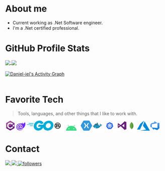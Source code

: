 <!--
**Daniel-iel/Daniel-iel** is a ✨ _special_ ✨ repository because its `README.md` (this file) appears on your GitHub profile.

Here are some ideas to get you started:

- 🔭 I’m currently working on ...
- 🌱 I’m currently learning ...
- 👯 I’m looking to collaborate on ...
- 🤔 I’m looking for help with ...
- 💬 Ask me about ...
- 📫 How to reach me: ...
- 😄 Pronouns: ...
- ⚡ Fun fact: ...
-->
# About me
- Current working as .Net Software engineer.
- I'm a .Net certified professional.

# GitHub Profile Stats
<a href="https://github.com/anuraghazra/github-readme-stats">
  <img height="180em" align="center" src="https://github-readme-stats.vercel.app/api?username=Daniel-iel&theme=nord&repo=github-readme-stats" />
</a>
<a href="https://github.com/anuraghazra/convoychat">
  <img height="180em" align="center" src="https://github-readme-stats.vercel.app/api/top-langs/?username=Daniel-iel&layout=compact&repo=convoychat&langs_count=8&theme=nord" />
</a>
<br>
<br>
<!-- https://github.com/ashutosh00710/github-readme-activity-graph -->
<a href="https://github.com/ashutosh00710/github-readme-activity-graph">
  <img align="center" alt="Daniel-iel's Activity Graph" src="https://activity-graph.herokuapp.com/graph?username=Daniel-iel&bg_color=2e3440&color=728da9&line=969ca7&point=FFFFFF&hide_border=false" />
</a>
<br><br>

# Favorite Tech

> Tools, languages, and other things that I like to work with.

<a href="#" target="_blank"> 
  <img align="left" src="./img/csharp-original.svg" alt="C#" height="32px" /> 
</a> 

<a href="#" target="_blank"> 
  <img align="left" src="./img/blazor-original.svg" alt="" height="32px" /> 
</a> 

<a href="#" target="_blank"> 
  <img align="left" src="./img/go-flat.svg" alt="" height="32px" /> 
</a>

<a href="#" target="_blank"> 
  <img align="left" src="./img/rust-original.svg" alt="" height="32px" /> 
</a> 

<a href="#" target="_blank"> 
  <img align="left" src="./img/android-original.svg" alt="" height="32px" /> 
</a> 

<a href="#" target="_blank"> 
  <img align="left" src="./img/xamarin-original.svg" alt="" height="32px" /> 
</a> 

<a href="#" target="_blank"> 
  <img align="left" src="./img/docker-original.svg" alt="" height="32px" /> 
</a> 

<a href="#" target="_blank"> 
  <img align="left" src="./img/kubernetes-original.svg" alt="" height="32px" /> 
</a> 

<a href="#" target="_blank"> 
  <img align="left" src="./img/visualstudio-original.svg" alt="" height="32px" /> 
</a> 

<a href="#" target="_blank"> 
  <img align="left" src="./img/mongodb-original.svg" alt="" height="32px" /> 
</a> 

<a href="#" target="_blank"> 
  <img align="left" src="./img/azure-original.svg" alt="" height="32px" /> 
</a>

<a href="#" target="_blank"> 
  <img align="left" src="./img/azuredevops-original.svg" alt="" height="32px" /> 
</a>

<br><br>

# Contact
<div>
  <a href = "mailto:iel_182@hotmail.com">
    <img src="https://img.shields.io/badge/-Outlook-%23333?style=for-the-badge&logo=outlook&logoColor=white" target="_blank">
  </a>
  <a href="https://www.linkedin.com/in/daniel-oliveira-00689b9b/" target="_blank">
    <img src="https://img.shields.io/badge/-LinkedIn-%230077B5?style=for-the-badge&logo=linkedin&logoColor=white" target="_blank">
  </a>
  <a href="https://github.com/Daniel-iel">
    <img alt="followers" title="Follow me on Github" src="https://img.shields.io/github/followers/Daniel-iel?color=236ad3&labelColor=1155ba&style=for-the-badge&logo=github&label=Follow"/></a>
</div>
